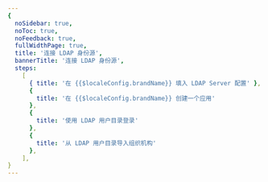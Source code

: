 ```yaml
---
{
  noSidebar: true,
  noToc: true,
  noFeedback: true,
  fullWidthPage: true,
  title: '连接 LDAP 身份源',
  bannerTitle: '连接 LDAP 身份源',
  steps:
    [
      { title: '在 {{$localeConfig.brandName}} 填入 LDAP Server 配置' },
      {
        title: '在 {{$localeConfig.brandName}} 创建一个应用'
      },
      {
        title: '使用 LDAP 用户目录登录'
      },
      {
        title: '从 LDAP 用户目录导入组织机构'
      },
    ],
}
---
```


<IntegrationDetail backLink="/guides/connections/enterprise"/>
